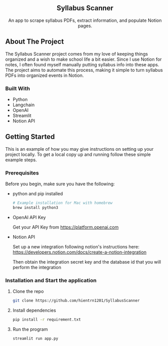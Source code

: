 <!-- PROJECT LOGO -->
<br />
<div align="center">

<h2 align="center">Syllabus Scanner</h2>

  <p align="center">
    An app to scrape syllabus PDFs, extract information, and populate Notion pages.
    <br />
  </p>
</div>

<!-- ABOUT THE PROJECT -->

## About The Project

<!-- [![Product Name Screen Shot][product-screenshot]](https://example.com) -->

The Syllabus Scanner project comes from my love of keeping things organized and a wish to make school life a bit easier. Since I use Notion for notes, I often found myself manually putting syllabus info into these apps. The project aims to automate this process, making it simple to turn syllabus PDFs into organized events in Notion.

### Built With

- Python
- Langchain
- OpenAI
- Streamlit
- Notion API

<!-- GETTING STARTED -->

## Getting Started

This is an example of how you may give instructions on setting up your project locally.
To get a local copy up and running follow these simple example steps.

### Prerequisites

Before you begin, make sure you have the following:

- python and pip installed

  ```sh
  # Example installation for Mac with homebrew
  brew install python3
  ```

- OpenAI API Key

  Get your API Key from https://platform.openai.com

- Notion API

  Set up a new integration following notion's instructions here: https://developers.notion.com/docs/create-a-notion-integration

  Then obtain the integration secret key and the database id that you will perform the integration

### Installation and Start the application

1. Clone the repo
   ```sh
   git clone https://github.com/hientrn1201/SyllabusScanner
   ```
2. Install dependencies
   ```sh
   pip install -r requirement.txt
   ```
3. Run the program
   ```sh
   streamlit run app.py
   ```
